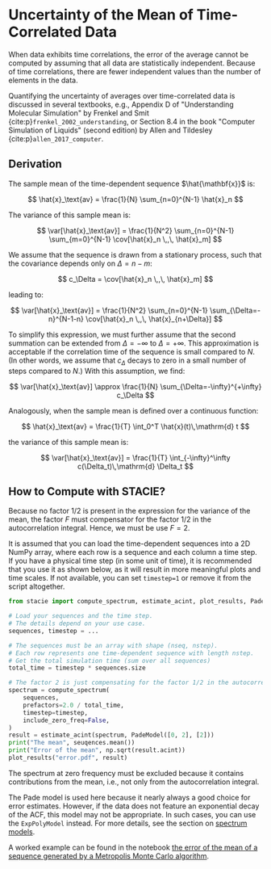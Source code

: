 # Uncertainty of the Mean of Time-Correlated Data

When data exhibits time correlations,
the error of the average cannot be computed by assuming that all data are statistically independent.
Because of time correlations, there are fewer independent values than the number of elements in the data.

Quantifying the uncertainty of averages over time-correlated data is discussed
in several textbooks, e.g.,
Appendix D of "Understanding Molecular Simulation"
by Frenkel and Smit {cite:p}`frenkel_2002_understanding`,
or Section 8.4 in the book "Computer Simulation of Liquids" (second edition)
by Allen and Tildesley {cite:p}`allen_2017_computer`.

## Derivation

The sample mean of the time-dependent sequence $\hat{\mathbf{x}}$ is:

$$
  \hat{x}_\text{av} = \frac{1}{N} \sum_{n=0}^{N-1} \hat{x}_n
$$

The variance of this sample mean is:

$$
  \var[\hat{x}_\text{av}] =
      \frac{1}{N^2} \sum_{n=0}^{N-1} \sum_{m=0}^{N-1}
      \cov[\hat{x}_n \,,\, \hat{x}_m]
$$

We assume that the sequence is drawn from a stationary process,
such that the covariance depends only on $\Delta = n-m$:

$$
    c_\Delta = \cov[\hat{x}_n \,,\, \hat{x}_m]
$$

leading to:

$$
  \var[\hat{x}_\text{av}] =
    \frac{1}{N^2} \sum_{n=0}^{N-1} \sum_{\Delta=-n}^{N-1-n}
    \cov[\hat{x}_n \,,\, \hat{x}_{n+\Delta}]
$$

To simplify this expression, we must further assume that the second summation
can be extended from $\Delta=-\infty$ to $\Delta=+\infty$.
This approximation is acceptable if the correlation time of the sequence is small compared to $N$.
(In other words, we assume that $c_\Delta$ decays to zero in a small number of steps compared to $N$.)
With this assumption, we find:

$$
  \var[\hat{x}_\text{av}] \approx
    \frac{1}{N} \sum_{\Delta=-\infty}^{+\infty}
    c_\Delta
$$

Analogously, when the sample mean is defined over a continuous function:

$$
    \hat{x}_\text{av} = \frac{1}{T} \int_0^T \hat{x}(t)\,\mathrm{d} t
$$

the variance of this sample mean is:

$$
    \var[\hat{x}_\text{av}] = \frac{1}{T} \int_{-\infty}^\infty c(\Delta_t)\,\mathrm{d} \Delta_t
$$

## How to Compute with STACIE?

Because no factor $1/2$ is present in the expression for the variance of the mean,
the factor $F$ must compensator for the factor $1/2$ in the autocorrelation integral.
Hence, we must be use $F=2$.

It is assumed that you can load the time-dependent sequences into a 2D NumPy array,
where each row is a sequence and each column a time step.
If you have a physical time step (in some unit of time),
it is recommended that you use it as shown below,
as it will result in more meaningful plots and time scales.
If not available, you can set `timestep=1` or remove it from the script altogether.

```python
from stacie import compute_spectrum, estimate_acint, plot_results, PadeModel

# Load your sequences and the time step.
# The details depend on your use case.
sequences, timestep = ...

# The sequences must be an array with shape (nseq, nstep).
# Each row represents one time-dependent sequence with length nstep.
# Get the total simulation time (sum over all sequences)
total_time = timestep * sequences.size

# The factor 2 is just compensating for the factor 1/2 in the autocorrelation integral.
spectrum = compute_spectrum(
    sequences,
    prefactors=2.0 / total_time,
    timestep=timestep,
    include_zero_freq=False,
)
result = estimate_acint(spectrum, PadeModel([0, 2], [2]))
print("The mean", seuqences.mean())
print("Error of the mean", np.sqrt(result.acint))
plot_results("error.pdf", result)
```

The spectrum at zero frequency must be excluded because it contains contributions from the mean,
i.e., not only from the autocorrelation integral.

The Pade model is used here because it nearly always a good choice for error estimates.
However, if the data does not feature an exponential decay of the ACF, this model may not be appropriate.
In such cases, you can use the `ExpPolyModel` instead.
For more details, see the section on [spectrum models](../autocorrelation_integral/model.md).

A worked example can be found in the notebook
[the error of the mean of a sequence generated by a Metropolis Monte Carlo algorithm](../../examples/error_mean.py).
